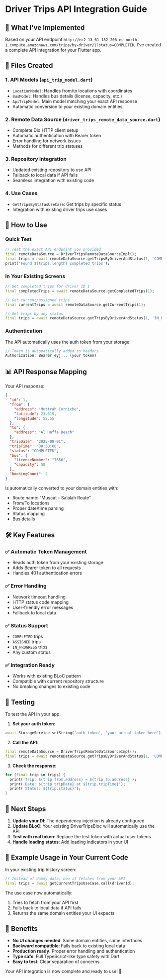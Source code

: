 # Driver Trips API Integration Guide

## 🎯 What I've Implemented

Based on your API endpoint `http://ec2-13-61-182-206.eu-north-1.compute.amazonaws.com/trips/by-driver/1?status=COMPLETED`, I've created a complete API integration for your Flutter app.

## 📁 Files Created

### 1. **API Models** (`api_trip_model.dart`)
- `LocationModel`: Handles from/to locations with coordinates
- `BusModel`: Handles bus details (license, capacity, etc.)
- `ApiTripModel`: Main model matching your exact API response
- Automatic conversion to your existing domain entities

### 2. **Remote Data Source** (`driver_trips_remote_data_source.dart`)
- Complete Dio HTTP client setup
- Automatic authentication with Bearer token
- Error handling for network issues
- Methods for different trip statuses

### 3. **Repository Integration** 
- Updated existing repository to use API
- Fallback to local data if API fails
- Seamless integration with existing code

### 4. **Use Cases**
- `GetTripsByStatusUseCase`: Get trips by specific status
- Integration with existing driver trips use cases

## 🚀 How to Use

### Quick Test
```dart
// Test the exact API endpoint you provided
final remoteDataSource = DriverTripsRemoteDataSourceImpl();
final trips = await remoteDataSource.getTripsByDriverAndStatus(1, 'COMPLETED');
print('Found ${trips.length} completed trips');
```

### In Your Existing Screens
```dart
// Get completed trips for driver ID 1
final completedTrips = await remoteDataSource.getCompletedTrips(1);

// Get current/assigned trips
final currentTrips = await remoteDataSource.getCurrentTrips(1);

// Get trips by any status
final trips = await remoteDataSource.getTripsByDriverAndStatus(1, 'IN_PROGRESS');
```

### Authentication
The API automatically uses the auth token from your storage:
```dart
// Token is automatically added to headers
Authorization: Bearer eyj... (your token)
```

## 📊 API Response Mapping

Your API response:
```json
{
  "id": 1,
  "from": {
    "address": "Muttrah Corniche",
    "latitude": 23.615,
    "longitude": 58.55
  },
  "to": {
    "address": "Al Haffa Beach"
  },
  "tripDate": "2025-09-01",
  "tripTime": "08:30:00",
  "status": "COMPLETED",
  "bus": {
    "licenseNumber": "7656",
    "capacity": 50
  },
  "bookingCount": 2
}
```

Is automatically converted to your domain entities with:
- Route name: "Muscat - Salalah Route"
- From/To locations
- Proper date/time parsing
- Status mapping
- Bus details

## 🛠️ Key Features

### ✅ **Automatic Token Management**
- Reads auth token from your existing storage
- Adds Bearer token to all requests
- Handles 401 authentication errors

### ✅ **Error Handling**
- Network timeout handling
- HTTP status code mapping
- User-friendly error messages
- Fallback to local data

### ✅ **Status Support**
- `COMPLETED` trips
- `ASSIGNED` trips  
- `IN_PROGRESS` trips
- Any custom status

### ✅ **Integration Ready**
- Works with existing BLoC pattern
- Compatible with current repository structure
- No breaking changes to existing code

## 🧪 Testing

To test the API in your app:

1. **Set your auth token**:
```dart
await StorageService.setString('auth_token', 'your_actual_token_here');
```

2. **Call the API**:
```dart
final remoteDataSource = DriverTripsRemoteDataSourceImpl();
final trips = await remoteDataSource.getTripsByDriverAndStatus(1, 'COMPLETED');
```

3. **Check the response**:
```dart
for (final trip in trips) {
  print('Trip: ${trip.from.address} → ${trip.to.address}');
  print('Date: ${trip.tripDate} at ${trip.tripTime}');
  print('Status: ${trip.status}');
}
```

## 🔧 Next Steps

1. **Update your DI**: The dependency injection is already configured
2. **Update BLoC**: Your existing DriverTripsBloc will automatically use the API
3. **Test with real token**: Replace the test token with actual user tokens
4. **Handle loading states**: Add loading indicators in your UI

## 📝 Example Usage in Your Current Code

In your existing trip history screen:
```dart
// Instead of dummy data, now it fetches from your API
final trips = await getCurrentTripsUseCase.call(driverId);
```

The use case now automatically:
1. Tries to fetch from your API first
2. Falls back to local data if API fails
3. Returns the same domain entities your UI expects

## 🎉 Benefits

- **No UI changes needed**: Same domain entities, same interfaces
- **Backward compatible**: Falls back to existing local data
- **Production ready**: Proper error handling and authentication
- **Type safe**: Full TypeScript-like type safety with Dart
- **Easy to test**: Clear separation of concerns

Your API integration is now complete and ready to use! 🚀
